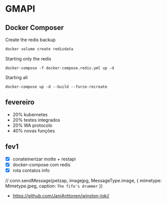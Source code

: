# GMAPI

## Docker Composer
Create the redis backup
```bash
docker volume create redisdata
```

Starting only the redis
```
docker-compose -f docker-compose.redis.yml up -d
```

Starting all
```
docker-compose up -d --build --force-recreate
```


## fevereiro
- 20% kubernetes
- 20% testes integrados
- 20% WA protocolo
- 40% novas funções

## fev1
- [x] conateinerizar motte + restapi
- [x] docker-compose com redis
- [x] rota contatos info

// conn.sendMessage(petzap, imagejpg, MessageType.image, { mimetype: Mimetype.jpeg, caption: `The fifo's drummer` })

- https://github.com/JaniAnttonen/winston-loki/